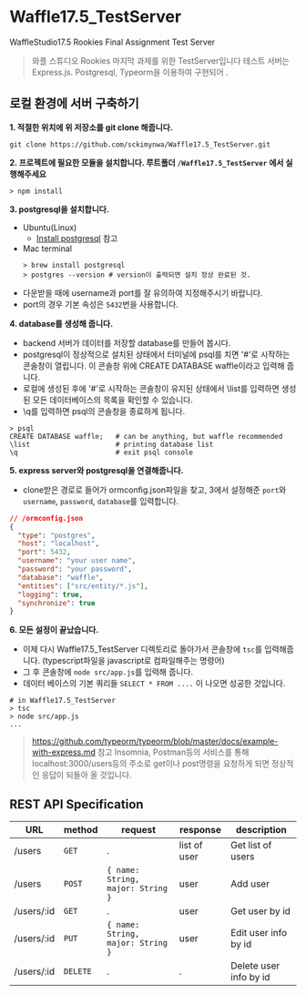 # Waffle17.5_TestServer

WaffleStudio17.5 Rookies Final Assignment Test Server

> 와플 스튜디오 Rookies 마지막 과제를 위한 TestServer입니다
> 테스트 서버는 Express.js. Postgresql, Typeorm을 이용하여 구현되어 .

## 로컬 환경에 서버 구축하기

**1. 적절한 위치에 위 저장소를 git clone 해줍니다.**

```shell
git clone https://github.com/sckimynwa/Waffle17.5_TestServer.git
```

**2. 프로젝트에 필요한 모듈을 설치합니다. 루트폴더 `/Waffle17.5_TestServer` 에서 실행해주세요**

```shell
> npm install
```

**3. postgresql을 설치합니다.**

- Ubuntu(Linux)
  - [Install postgresql](https://www.digitalocean.com/community/tutorials/how-to-install-and-use-postgresql-on-ubuntu-18-04) 참고
- Mac terminal
  ```shell
  > brew install postgresql
  > postgres --version # version이 출력되면 설치 정상 완료된 것.
  ```
- 다운받을 때에 username과 port를 잘 유의하여 지정해주시기 바랍니다.
- port의 경우 기본 속성은 `5432`번을 사용합니다.

**4. database를 생성해 줍니다.**

- backend 서버가 데이터를 저장할 database를 만들어 봅시다.
- postgresql이 정상적으로 설치된 상태에서 터미널에 psql를 치면 '#'로 시작하는 콘솔창이 열립니다. 이 콘솔창 위에 CREATE DATABASE waffle이라고 입력해 줍니다.
- 로컬에 생성된 후에 '#'로 시작하는 콘솔창이 유지된 상태에서 \list를 입력하면 생성된 모든 데이터베이스의 목록을 확인할 수 있습니다.
- \q를 입력하면 psql의 콘솔창을 종료하게 됩니다.

```shell
> psql
CREATE DATABASE waffle;   # can be anything, but waffle recommended
\list                     # printing database list
\q                        # exit psql console
```

**5. express server와 postgresql을 연결해줍니다.**

- clone받은 경로로 들어가 ormconfig.json파일을 찾고, 3에서 설정해준 `port`와 `username`, `password`, `database`를 입력합니다.

```json
// /ormconfig.json
{
  "type": "postgres",
  "host": "localhost",
  "port": 5432,
  "username": "your user name",
  "password": "your password",
  "database": "waffle",
  "entities": ["src/entity/*.js"],
  "logging": true,
  "synchronize": true
}
```

**6. 모든 설정이 끝났습니다.**

- 이제 다시 Waffle17.5_TestServer 디렉토리로 돌아가서 콘솔창에 `tsc`를 입력해줍니다. (typescript파일을 javascript로 컴파일해주는 명령어)
- 그 후 콘솔창에 `node src/app.js`를 입력해 줍니다.
- 데이터 베이스의 기본 쿼리들 `SELECT * FROM ....` 이 나오면 성공한 것입니다.

```shell
# in Waffle17.5_TestServer
> tsc
> node src/app.js
...
```

> https://github.com/typeorm/typeorm/blob/master/docs/example-with-express.md 참고
> Insomnia, Postman등의 서비스를 통해 localhost:3000/users등의 주소로 get이나 post명령을 요청하게 되면 정상적인 응답이 되돌아 올 것입니다.

## REST API Specification

| URL        | method   | request                           | response     | description            |
| ---------- | -------- | --------------------------------- | ------------ | ---------------------- |
| /users     | `GET`    | .                                 | list of user | Get list of users      |
| /users     | `POST`   | `{ name: String, major: String }` | user         | Add user               |
| /users/:id | `GET`    | .                                 | user         | Get user by id         |
| /users/:id | `PUT`    | `{ name: String, major: String }` | user         | Edit user info by id   |
| /users/:id | `DELETE` | .                                 | .            | Delete user info by id |
